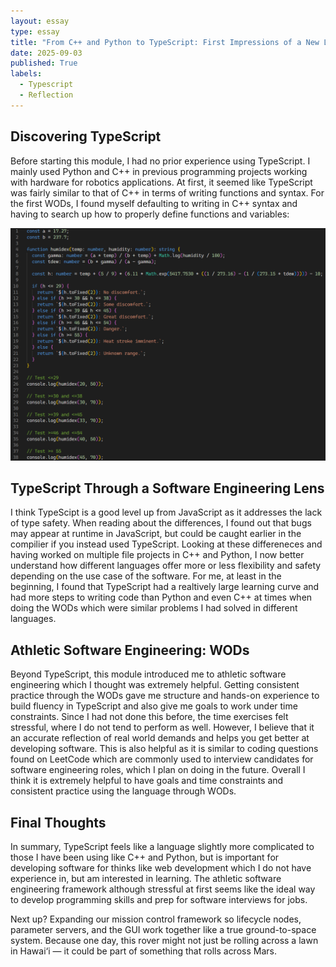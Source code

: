 ```yaml
---
layout: essay
type: essay
title: "From C++ and Python to TypeScript: First Impressions of a New Language"
date: 2025-09-03
published: True
labels:
  - Typescript
  - Reflection
---
```


## Discovering TypeScript
Before starting this module, I had no prior experience using TypeScript. I mainly used Python and C++ in previous programming projects working with hardware for robotics applications. At first, it seemed like TypeScript was fairly similar to that of C++ in terms of writing functions and syntax. For the first WODs, I found myself defaulting to writing in C++ syntax and having to search up how to properly define functions and variables:

<img width="750px" class="rounded float-start pe-4" src="../img/WOD1.png">

<div style="clear: both;"></div>

## TypeScript Through a Software Engineering Lens
I think TypeScipt is a good level up from JavaScript as it addresses the lack of type safety. When reading about the differences, I found out that bugs may appear at runtime in JavaScript, but could be caught earlier in the compilier if you instead used TypeScript. Looking at these differeneces and having worked on multiple file projects in C++ and Python, I now better understand how different languages offer more or less flexibility and safety depending on the use case of the software. For me, at least in the beginning, I found that TypeScript had a realtively large learning curve and had more steps to writing code than Python and even C++ at times when doing the WODs which were similar problems I had solved in different languages.

## Athletic Software Engineering: WODs
Beyond TypeScript, this module introduced me to athletic software engineering which I thought was extremely helpful. Getting consistent practice through the WODs gave me structure and hands-on experience to build fluency in TypeScript and also give me goals to work under time constraints. Since I had not done this before, the time exercises felt stressful, where I do not tend to perform as well. However, I believe that it an accurate reflection of real world demands and helps you get better at developing software. This is also helpful as it is similar to coding questions found on LeetCode which are commonly used to interview candidates for software engineering roles, which I plan on doing in the future. Overall I think it is extremely helpful to have goals and time constraints and consistent practice using the language through WODs.

## Final Thoughts
In summary, TypeScript feels like a language slightly more complicated to those I have been using like C++ and Python, but is important for developing software for thinks like web development which I do not have experience in, but am interested in learning. The athletic software engineering framework although stressful at first seems like the ideal way to develop programming skills and prep for software interviews for jobs. 

Next up? Expanding our mission control framework so lifecycle nodes, parameter servers, and the GUI work together like a true ground-to-space system. Because one day, this rover might not just be rolling across a lawn in Hawai‘i — it could be part of something that rolls across Mars.  
